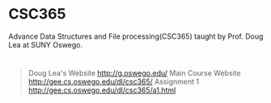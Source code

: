 # CSC365
Advance Data Structures and File processing(CSC365) taught by Prof. Doug Lea at SUNY Oswego.
# 
> Doug Lea's Website
http://g.oswego.edu/
> Main Course Website
http://gee.cs.oswego.edu/dl/csc365/
> Assignment 1
http://gee.cs.oswego.edu/dl/csc365/a1.html
#